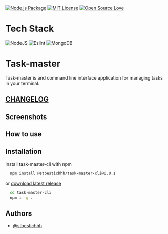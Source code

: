 [![Node.js Package](https://github.com/stbestichhh/task-master-cli/actions/workflows/npm-publish-github-packages.yml/badge.svg)](https://github.com/stbestichhh/task-master-cli/actions/workflows/npm-publish-github-packages.yml)
[![MIT License](https://img.shields.io/badge/License-MIT-green.svg)](LICENSE)
[![Open Source Love](https://badges.frapsoft.com/os/v1/open-source.svg?v=103)](https://github.com/ellerbrock/open-source-badges/)

# Tech Stack
![NodeJS](https://img.shields.io/badge/Node.js-43853D?style=for-the-badge&logo=node.js&logoColor=white)
![Eslint](https://img.shields.io/badge/eslint-3A33D1?style=for-the-badge&logo=eslint&logoColor=white)
![MongoDB](https://img.shields.io/badge/MongoDB-4EA94B?style=for-the-badge&logo=mongodb&logoColor=white)

# Task-master
Task-master is and command line interface application for managing tasks in your terminal.

## [CHANGELOG](CHANGELOG)

## Screenshots

## How to use

## Installation

Install task-master-cli with npm

```bash
  npm install @stbestichhh/task-master-cli@0.0.1
```

or [download latest release](https://github.com/stbestichhh/task-master-cli/releases/tag/v0.0.1)

```bash
  cd task-master-cli
  npm i -g .  
```

## Authors

- [@stbestichhh](https://www.github.com/stbestichhh)
